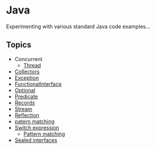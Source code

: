 # Java

Experimenting with various standard Java code examples...

## Topics

* Concurrent
  * [Thread](src/main/java/concurrent/ThreadExample.java)
* [Collectors](./src/main/java/collectors/CollectorsExample.java)
* [Exception](./src/main/java/exception/ExceptionExample.java)
* [FunctionalInterface](./src/main/java/functional/FunctionalExample.java)
* [Optional](./src/main/java/optional/OptionalExamples.java)
* [Predicate](./src/main/java/predicate/PredicateExample.java)
* [Records](./src/main/java/records/RecordsExample.java)
* [Stream](./src/main/java/streams/StreamExamples.java)
* [Reflection](./src/main/java/reflection/ReflectionExample.java)
* [patern matching](./src/main/java/patternmatching/PatternMatchingExample.java)
* [Switch expression](./src/main/java/switchexpr/SwitchExpressionExample.java)
  * [Pattern matching](./src/main/java/switchexpr/patternmatching/PatternMatchingSwitchExample.java)
* [Sealed interfaces](./src/main/java/sealed/SealedClassesExample.java)
